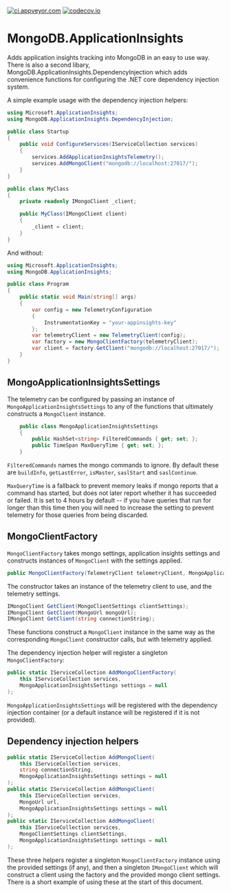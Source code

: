 [![ci.appveyor.com](https://ci.appveyor.com/api/projects/status/github/blushingpenguin/MongoDB.ApplicationInsights?branch=master&svg=true)](https://ci.appveyor.com/api/projects/status/github/blushingpenguin/MongoDB.ApplicationInsights?branch=master&svg=true)
[![codecov.io](https://codecov.io/gh/blushingpenguin/MongoDB.ApplicationInsights/coverage.svg?branch=master)](https://codecov.io/gh/blushingpenguin/MongoDB.ApplicationInsights?branch=master)

# MongoDB.ApplicationInsights

Adds application insights tracking into MongoDB in an easy to use way. There is also a second libary, MongoDB.ApplicationInsights.DependencyInjection which adds convenience functions for configuring the .NET core dependency injection system.

A simple example usage with the dependency injection helpers:

```csharp
using Microsoft.ApplicationInsights;
using MongoDB.ApplicationInsights.DependencyInjection;

public class Startup
{
    public void ConfigureServices(IServiceCollection services)
    {
        services.AddApplicationInsightsTelemetry();
        services.AddMongoClient("mongodb://localhost:27017/");
    }
}

public class MyClass
{
    private readonly IMongoClient _client;

    public MyClass(IMongoClient client)
    {
        _client = client;
    }
}
```

And without:

```csharp
using Microsoft.ApplicationInsights;
using MongoDB.ApplicationInsights;

public class Program
{
    public static void Main(string[] args)
    {
        var config = new TelemetryConfiguration
        {
            InstrumentationKey = "your-appinsights-key"
        };
        var telemetryClient = new TelemetryClient(config);
        var factory = new MongoClientFactory(telemetryClient);
        var client = factory.GetClient("mongodb://localhost:27017/");
    }
}
```

## MongoApplicationInsightsSettings

The telemetry can be configured by passing an instance of `MongoApplicationInsightsSettings` to any of the functions that ultimately constructs a `MongoClient` instance.

```csharp
    public class MongoApplicationInsightsSettings
    {
        public HashSet<string> FilteredCommands { get; set; };
        public TimeSpan MaxQueryTime { get; set; };
    }
```

`FilteredCommands` names the mongo commands to ignore. By default these are
`buildInfo`, `getLastError`, `isMaster`, `saslStart` and `saslContinue`.

`MaxQueryTime` is a fallback to prevent memory leaks if mongo reports that a command has started, but does not later report whether it has succeeded or failed. It is set to 4 hours by default -- if you have queries that run for longer than this time then you will need to increase the setting to prevent telemetry for those queries from being discarded.

## MongoClientFactory

`MongoClientFactory` takes mongo settings, application insights settings and constructs instances of `MongoClient` with the settings applied.

```csharp
public MongoClientFactory(TelemetryClient telemetryClient, MongoApplicationInsightsSettings settings = null)
```

The constructor takes an instance of the telemetry client to use, and the telemetry settings.

```csharp
IMongoClient GetClient(MongoClientSettings clientSettings);
IMongoClient GetClient(MongoUrl mongoUrl);
IMongoClient GetClient(string connectionString);
```

These functions construct a `MongoClient` instance in the same way as the corresponding `MongoClient` constructor calls, but with telemetry applied.

The dependency injection helper will register a singleton `MongoClientFactory`:

```csharp
public static IServiceCollection AddMongoClientFactory(
    this IServiceCollection services,
    MongoApplicationInsightsSettings settings = null
);
````

`MongoApplicationInsightsSettings` will be registered with the dependency injection container (or a default instance will be registered if it is not provided).

## Dependency injection helpers

```csharp
public static IServiceCollection AddMongoClient(
    this IServiceCollection services,
    string connectionString,
    MongoApplicationInsightsSettings settings = null
);
public static IServiceCollection AddMongoClient(
    this IServiceCollection services,
    MongoUrl url,
    MongoApplicationInsightsSettings settings = null
);
public static IServiceCollection AddMongoClient(
    this IServiceCollection services,
    MongoClientSettings clientSettings,
    MongoApplicationInsightsSettings settings = null
);
```

These three helpers register a singleton `MongoClientFactory` instance using the provided settings (if any), and then a singleton `IMongoClient` which will construct a client using the factory and the provided mongo client settings.  There is a short example of using these at the start of this document.
